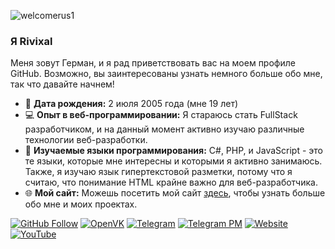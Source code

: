 ![welcomerus1](https://github.com/Rivixal/Rivixal/assets/93471604/d3025f72-012e-43df-9173-ce942e855fcd)


### Я Rivixal
Меня зовут Герман, и я рад приветствовать вас на моем профиле GitHub. Возможно, вы заинтересованы узнать немного больше обо мне, так что давайте начнем!

- 🎂 **Дата рождения:** 2 июля 2005 года (мне 19 лет)
- 💻 **Опыт в веб-программировании:** Я стараюсь стать FullStack разработчиком, и на данный момент активно изучаю различные технологии веб-разработки.
- 📘 **Изучаемые языки программирования:** C#, PHP, и JavaScript - это те языки, которые мне интересны и которыми я активно занимаюсь. Также, я изучаю язык гипертекстовой разметки, потому что я считаю, что понимание HTML крайне важно для веб-разработчика.
- 🌐 **Мой сайт:** Можешь посетить мой сайт [здесь](https://rivixal.github.io), чтобы узнать больше обо мне и моих проектах.


[![GitHub Follow](https://img.shields.io/github/followers/rivixal?style=social)](https://github.com/rivixal)
[![OpenVK](https://img.shields.io/badge/OpenVK-Profile-darkgray)](https://ovk.to/maydilsiel)
[![Telegram](https://img.shields.io/badge/Telegram-Channel-blue)](https://t.me/rivixal_official)
[![Telegram PM](https://img.shields.io/badge/Telegram-PM-blue)](https://t.me/rivixal)
[![Website](https://img.shields.io/badge/Website-Enter-black)](https://rivixal.github.io)
[![YouTube](https://img.shields.io/badge/Youtube-Rivixal-darkred)](https://youtube.com/@rivixal)


<!--
**Rivixal/Rivixal** is a ✨ _special_ ✨ repository because its `README.md` (this file) appears on your GitHub profile.

Here are some ideas to get you started:

- 🔭 I’m currently working on ...
- 🌱 I’m currently learning ...
- 👯 I’m looking to collaborate on ...
- 🤔 I’m looking for help with ...
- 💬 Ask me about ...
- 📫 How to reach me: ...
- 😄 Pronouns: ...
- ⚡ Fun fact: ...
-->
